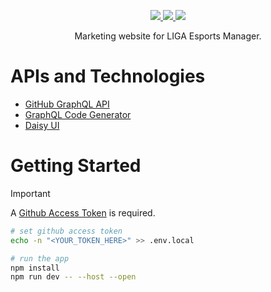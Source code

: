 <div align="center">
  <p>
    <a href="https://discord.gg/ZaEwHfDD5N">
      <img src="https://img.shields.io/discord/1296858234853789826?style=for-the-badge&label=Join%20the%20Discord%20Server&logo=discord&logoColor=white" />
    </a>
    <a href="https://playliga.gg/#/#download">
      <img src="https://img.shields.io/badge/download-latest-salmon?style=for-the-badge&logo=github" />
    </a>
    <a href="https://github.com/playliga/prototype/milestones">
      <img src="https://img.shields.io/badge/view_the-roadmap-blue?style=for-the-badge&logo=rocket&logoColor=white" />
    </a>
  </p>
  <p>Marketing website for LIGA Esports Manager.</p>
</div>

# APIs and Technologies

- [GitHub GraphQL API](https://docs.github.com/en/graphql)
- [GraphQL Code Generator](https://the-guild.dev/graphql/codegen)
- [Daisy UI](https://daisyui.com/)

# Getting Started

> [!IMPORTANT]
> A [Github Access Token](https://github.com/settings/tokens) is required.

```bash
# set github access token
echo -n "<YOUR_TOKEN_HERE>" >> .env.local

# run the app
npm install
npm run dev -- --host --open
```
